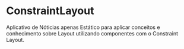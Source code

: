 # ConstraintLayout
Aplicativo de Nóticias apenas Estático para aplicar conceitos e conhecimento sobre Layout utilizando componentes com o Constraint Layout.
